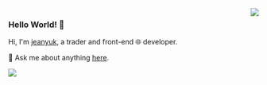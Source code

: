 <img align='right' src='https://github-readme-stats.vercel.app/api?username=jeanyuk&show_icons=true&&theme=default&hide=["contribs"]&&hide_title=true' /> 

### Hello World! 👋

Hi, I'm [jeanyuk](https://github.com/jeanyuk), a trader and front-end 🌐 developer.

💬 Ask me about anything [here](https://github.com/jeanyuk/jeanyuk/issues).

![](https://visitor-badge.laobi.icu/badge?page_id=jeanyuk.jeanyuk)



<!--

[![stat](https://github-readme-stats.vercel.app/api?username=jeanyuk&show_icons=true&&theme=default&hide=["contribs"])](https://github.com/jeanyuk)

[![Top Langs](https://github-readme-stats.vercel.app/api/top-langs/?username=jeanyuk&layout=compact)](https://github.com/jeanyuk)

<details>
<summary>CLICK ME</summary>

![ip test](https://ip.ntrqq.net/images/yosuga.png?wd=JTIw&r=f7eppzl6j6)
</details>

-->
